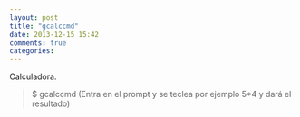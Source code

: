 ```yaml
---
layout: post
title: "gcalccmd"
date: 2013-12-15 15:42
comments: true
categories: 
---
```

Calculadora.

>$ gcalccmd (Entra en el prompt y se teclea por ejemplo 5*4 y dará el resultado)

